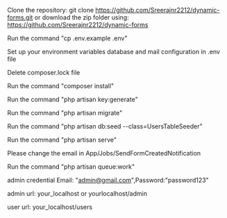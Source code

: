 Clone the repository: git clone https://github.com/Sreerajnr2212/dynamic-forms.git
or download the zip folder using: https://github.com/Sreerajnr2212/dynamic-forms

Run the command "cp .env.example .env"

Set up your environment variables database and mail configuration in .env file

Delete composer.lock file

Run the command "composer install"

Run the command "php artisan key:generate"

Run the command "php artisan migrate"

Run the command "php artisan db:seed --class=UsersTableSeeder"

Run the command "php artisan serve"

Please change the email in App/Jobs/SendFormCreatedNotification

Run the command "php artisan queue:work"

admin credential Email: "admin@gmail.com",Password:"password123"

admin url: your_localhost or yourlocalhost/admin

user url: your_localhost/users
